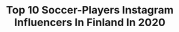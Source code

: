 ---
title: Top 10 Soccer-Players Instagram Influencers In Finland In 2020
description: >-
  Find top soccer-players Instagram influencers in Finland in 2020. Most popular hashtags: #challenge #poika #training #soccer.
platform: Instagram
profiles:
  - username: "emilruusuvuori"
    fullname: >-
      Emil Ruusuvuori
    location: "Finland"
    followers: 6179
    engagement: 2160
    commentsToLikes: 0.013522
    id: ck5zwtw706rcp0i14754xyi69
    verified: true
    hashtags: "#australianopen, #ao2020, #apiscbrintl, #23"
  - username: "ottovirtanen_"
    fullname: >-
      Otto Virtanen
    location: "Finland"
    followers: 5991
    engagement: 1683
    commentsToLikes: 0.011093
    id: ck0u00lplsai50i19ocakhl16
    verified: false
    hashtags: "#asicstennis, #untiedyetunited, #soundmindsoundbody, #kesko"
  - username: "mcwaterdoctor"
    fullname: >-
      Veli-Matti Savinainen
    location: "Finland"
    followers: 18802
    engagement: 1812
    commentsToLikes: 0.008372
    id: ck1373icq9l600i19aws4u6dy
    verified: false
    hashtags: "#poika, #forefashion, #juhannus, #linnanjuhlat2019"
  - username: "stretsi12"
    fullname: >-
      Marko Anttila
    location: "Finland"
    followers: 26446
    engagement: 2845
    commentsToLikes: 0.004660
    id: ck1373hpd9l1k0i19j3ttg5e0
    verified: false
    hashtags: "#groke, #juoksee, #puitauuniin, #tamsharp"
  - username: "lennu37"
    fullname: >-
      Lennu Petrell
    location: "Finland"
    followers: 9275
    engagement: 1135
    commentsToLikes: 0.049510
    id: ckaovrn8x5uye0i78dds2jfb7
    verified: false
    hashtags: "#ulosluontoon, #ulkoilu, #luontoliitto, #soapbubble"
  - username: "nettaskogofficial"
    fullname: >-
      NETTA SKOG | Musician
    location: "Finland"
    followers: 14714
    engagement: 577
    commentsToLikes: 0.038845
    id: ckaorwtmqp42c0i78uutjyz8h
    verified: false
    hashtags: "#order, #collaboration, #phone, #easter"
  - username: "fitoona"
    fullname: >-
      COACH - Oona Tolppanen
    location: "Finland"
    followers: 64913
    engagement: 361
    commentsToLikes: 0.058552
    id: ck13aofdwrdz60i19491jk19l
    verified: true
    hashtags: "#werderbremen, #missing, #summervibes, #soccer"
  - username: "toffem"
    fullname: >-
      Football Boots & Cleats
    location: "Finland"
    followers: 247685
    engagement: 102
    commentsToLikes: 0.020461
    id: ck13c2t08ycii0i19i0h3o6oi
    verified: false
    hashtags: "#pumaferrari, #newboots, #safari, #accelerator"
  - username: "hennatorvine"
    fullname: >-
      𝐇𝐞𝐧𝐧𝐚 𝐓𝐨𝐫𝐯𝐢𝐧𝐞𝐧
    location: "Finland"
    followers: 2618
    engagement: 1516
    commentsToLikes: 0.467677
    id: ck6uhi47098v70j71ci2o32l6
    verified: false
    hashtags: "#osallistu, #kyselyik, #mothersday, #pioni"
  - username: "leppaluoto"
    fullname: >-
      JP Leppäluoto
    location: "Finland"
    followers: 10768
    engagement: 1096
    commentsToLikes: 0.036440
    id: ck13cvyrj2fn70i19723pp5an
    verified: false
    hashtags: "#musicianlife, #playgroundmusic, #huutokauppakeisari, #manse"
---